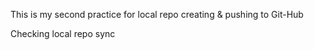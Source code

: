 This is my second practice for local repo creating & pushing to Git-Hub


Checking local repo sync

